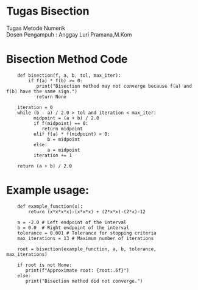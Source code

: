 # Tugas Bisection 
Tugas Metode Numerik <br>
Dosen Pengampuh : Anggay Luri Pramana,M.Kom

# Bisection Method Code
        def bisection(f, a, b, tol, max_iter):
            if f(a) * f(b) >= 0:
               print("Bisection method may not converge because f(a) and f(b) have the same sign.")
               return None

        iteration = 0
        while (b - a) / 2.0 > tol and iteration < max_iter:
              midpoint = (a + b) / 2.0
              if f(midpoint) == 0:
                 return midpoint
              elif f(a) * f(midpoint) < 0:
                   b = midpoint
              else:
                   a = midpoint
              iteration += 1

        return (a + b) / 2.0

# Example usage:
        def example_function(x):
            return (x*x*x*x)-(x*x*x) + (2*x*x)-(2*x)-12

        a = -2.0 # Left endpoint of the interval
        b = 0.0  # Right endpoint of the interval
        tolerance = 0.001 # Tolerance for stopping criteria
        max_iterations = 13 # Maximum number of iterations

        root = bisection(example_function, a, b, tolerance, max_iterations)

        if root is not None:
           print(f"Approximate root: {root:.6f}")
        else:
           print("Bisection method did not converge.")
